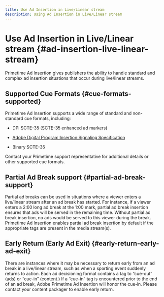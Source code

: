 ```yaml
---
title: Use Ad Insertion in Live/Linear stream
description: Using Ad Insertion in Live/Linear stream
---
```


# Use Ad Insertion in Live/Linear stream {#ad-insertion-live-linear-stream}

Primetime Ad Insertion gives publishers the ability to handle standard and complex ad insertion situations that occur during live/linear streams.

## Supported Cue Formats {#cue-formats-supported}

Primetime Ad Insertion supports a wide range of standard and non-standard cue formats, including:

* DPI SCTE-35 (SCTE-35 enhanced ad markers)

* [Adobe Digital Program Insertion Signaling Specification](https://www.adobe.com/content/dam/acom/en/devnet/primetime/PrimetimeDigitalProgramInsertionSignalingSpecification.pdf)

* Binary SCTE-35

Contact your Primetime support representative for additional details or other supported cue formats.

## Partial Ad Break support {#partial-ad-break-support}

Partial ad breaks can be used in situations where a viewer enters a live/linear stream after an ad break has started.  For instance, if a viewer enters a 2:00 long ad break at the 1:00 mark, partial ad break insertion ensures that ads will be served in the remaining time. Without partial ad break insertion, no ads would be served to this viewer during the break. Primetime Ad Insertion enables partial ad break insertion by default if the appropriate tags are present in the media stream(s).

## Early Return (Early Ad Exit) {#early-return-early-ad-exit}

There are instances where it may be necessary to return early from an ad break in a live/linear stream, such as when a sporting event suddenly returns to action. Each ad decisioning format contains a tag to “cue-out” (ads) or “cue-in” (content.)  If a “cue-in” tag is encountered prior to the end of an ad break, Adobe Primetime Ad Insertion will honor the cue-in.  Please contact your content packager to enable early return.
